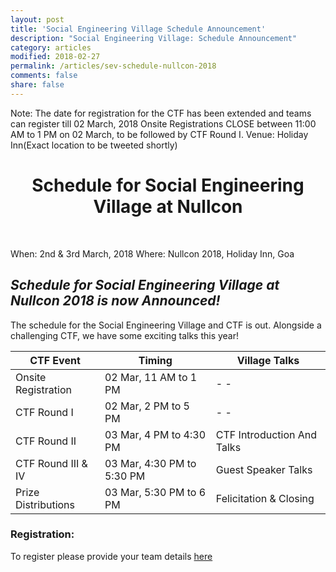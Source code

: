 ```yaml
---
layout: post
title: 'Social Engineering Village Schedule Announcement'
description: "Social Engineering Village: Schedule Announcement"
category: articles
modified: 2018-02-27
permalink: /articles/sev-schedule-nullcon-2018
comments: false
share: false
---	
```



Note: The date for registration for the CTF has been extended and teams can register till 02 March, 2018
Onsite Registrations CLOSE between 11:00 AM to 1 PM on 02 March, to be followed by CTF Round I.
Venue: Holiday Inn(Exact location to be tweeted shortly)

<center><h1>Schedule for Social Engineering Village at Nullcon</h1></center><br>

When: 2nd & 3rd March, 2018
Where: Nullcon 2018, Holiday Inn, Goa


## *Schedule for Social Engineering Village at Nullcon 2018 is now Announced!*

The schedule for the Social Engineering Village and CTF is out. Alongside a challenging CTF, we have some exciting talks this year!

<center>

| CTF Event | Timing | Village Talks|
| ------ | ------ |------------------ |
| Onsite Registration | 02 Mar, 11 AM to 1 PM | - -  |
| CTF Round I | 02 Mar, 2 PM to 5 PM | - -  |
| CTF Round II | 03 Mar, 4 PM to 4:30 PM | CTF Introduction And Talks |
| CTF Round III & IV | 03 Mar, 4:30 PM to 5:30 PM | Guest Speaker Talks |
| Prize Distributions | 03 Mar, 5:30 PM to 6 PM | Felicitation & Closing|

</center>

### Registration:
To register please provide your team details [here](https://docs.google.com/forms/d/1gz77Re5W3woHCcYVU3XhmaUJi5zM6CMdcvEr8o7vFGY/)


